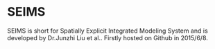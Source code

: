 # SEIMS
SEIMS is short for Spatially Explicit Integrated Modeling System and is developed by Dr.Junzhi Liu et al..
Firstly hosted on Github in 2015/6/8.
